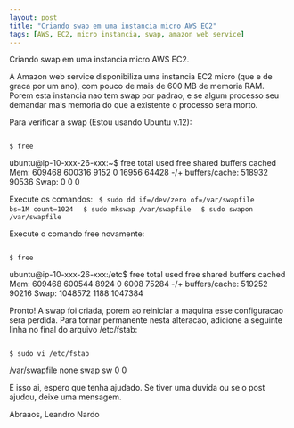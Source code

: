 ```yaml
--- 
layout: post
title: "Criando swap em uma instancia micro AWS EC2"
tags: [AWS, EC2, micro instancia, swap, amazon web service]
---
```


Criando swap em uma instancia micro AWS EC2.

A Amazon web service disponibiliza uma instancia EC2 micro (que e de graca por um ano), com pouco de mais de 600 MB de memoria RAM.  Porem esta instancia nao tem swap por padrao, e se algum processo seu demandar mais memoria do que a existente o processo sera morto.

Para verificar a swap (Estou usando Ubuntu v.12):

<code>
$ free
</code>

ubuntu@ip-10-xxx-26-xxx:~$ free
total used free shared buffers cached
Mem: 609468 600316 9152 0 16956 64428
-/+ buffers/cache: 518932 90536
Swap: 0 0 0

Execute os comandos:
<code>
$ sudo dd if=/dev/zero of=/var/swapfile bs=1M count=1024
</code>
<code>
$ sudo mkswap /var/swapfile
</code>
<code>
$ sudo swapon /var/swapfile
</code>

Execute o comando free novamente:

<code>
$ free
</code>

ubuntu@ip-10-xxx-26-xxx:/etc$ free
total used free shared buffers cached
Mem: 609468 600544 8924 0 6008 75284
-/+ buffers/cache: 519252 90216
Swap: 1048572 1188 1047384

Pronto! A swap foi criada, porem ao reiniciar a maquina esse configuracao sera perdida. Para tornar permanente nesta alteracao, adicione a seguinte linha no final do arquivo /etc/fstab:

<code>
$ sudo vi /etc/fstab
</code>

/var/swapfile none swap sw 0 0

E isso ai, espero que tenha ajudado.
Se tiver uma duvida ou se o post ajudou, deixe uma mensagem.

Abraaos,
Leandro Nardo

